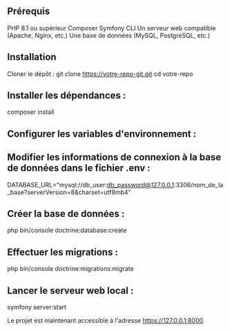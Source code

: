 ## Prérequis
PHP 8.1 ou supérieur
Composer
Symfony CLI
Un serveur web compatible (Apache, Nginx, etc.)
Une base de données (MySQL, PostgreSQL, etc.)

## Installation
Cloner le dépôt :
git clone https://votre-repo-git.git
cd votre-repo

## Installer les dépendances :
composer install

## Configurer les variables d'environnement :

## Modifier les informations de connexion à la base de données dans le fichier .env :
DATABASE_URL="mysql://db_user:db_password@127.0.0.1:3306/nom_de_la_base?serverVersion=8&charset=utf8mb4"

## Créer la base de données :
php bin/console doctrine:database:create

## Effectuer les migrations :
php bin/console doctrine:migrations:migrate

## Lancer le serveur web local :
symfony server:start

Le projet est maintenant accessible à l'adresse https://127.0.0.1:8000.